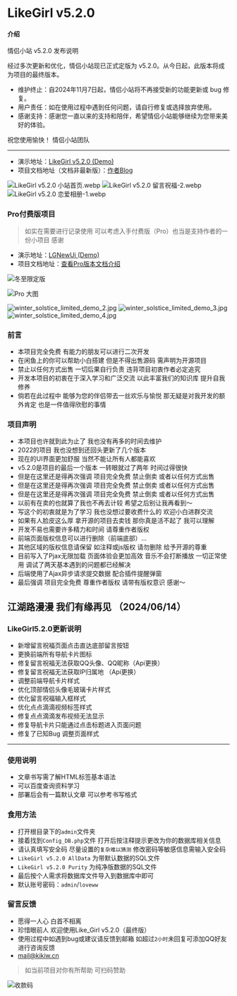 # LikeGirl v5.2.0

#### 介绍
情侣小站 v5.2.0 发布说明

经过多次更新和优化，情侣小站现已正式定版为 v5.2.0。从今日起，此版本将成为项目的最终版本。


- 维护终止：自2024年11月7日起，情侣小站将不再接受新的功能更新或 bug 修复。
- 用户责任：如在使用过程中遇到任何问题，请自行修复或选择放弃使用。
- 感谢支持：感谢您一直以来的支持和陪伴，希望情侣小站能够继续为您带来美好的体验。


祝您使用愉快！
情侣小站团队

------------

- 演示地址：[LikeGirl v5.2.0 (Demo)](https://lovey.kikiw.cn)
- 项目文档地址（文档非最新版）：[作者Blog](https://blog.kikiw.cn/index.php/archives/52/)

![LikeGirl v5.2.0 小站首页.webp](https://s1.locimg.com/2024/11/07/84df7db1ca34c.webp)
![LikeGirl v5.2.0 留言祝福-2.webp](https://s1.locimg.com/2024/11/07/9ab5cd34a4e5d.webp)
![LikeGirl v5.2.0 恋爱相册-1.webp](https://s1.locimg.com/2024/11/07/ee3432fc821bd.webp)

### Pro付费版项目

> 如实在需要进行记录使用 可以考虑入手付费版（Pro）也当是支持作者的一份小项目 感谢

- 演示地址：[LGNewUi (Demo)](https://loveli.kikiw.cn)
- 项目文档地址：[查看Pro版本文档介绍](https://blog.kikiw.cn/index.php/archives/65/)


![冬至限定版](https://blog.kikiw.cn/usr/uploads/2024/12/4144918317.jpg)

![Pro 大图](https://blog.kikiw.cn/usr/uploads/2024/10/3116824247.webp)

![winter_solstice_limited_demo_2.jpg](https://blog.kikiw.cn/usr/uploads/2024/12/1238961985.jpg)
![winter_solstice_limited_demo_3.jpg](https://blog.kikiw.cn/usr/uploads/2024/12/3085367637.jpg)
![winter_solstice_limited_demo_4.jpg](https://blog.kikiw.cn/usr/uploads/2024/12/3636994675.jpg)




### 前言

* 本项目完全免费 有能力的朋友可以进行二次开发
* 在闲鱼上的你可以帮助小白搭建 但是不得出售源码 需声明为开源项目
* 禁止以任何方式出售 一切后果自行负责 违背项目初衷作者必定追究
* 开发本项目的初衷在于深入学习和广泛交流 以此丰富我们的知识库 提升自我修养
* 倘若在此过程中 能够为您的伴侣带去一丝欢乐与愉悦 那无疑是对我开发的额外肯定 也是一件值得欣慰的事情


### 项目声明

- 本项目也许就到此为止了 我也没有再多的时间去维护
- 2022的项目 我也没想到还回头更新了几个版本
- 现在的UI界面更加舒服 当然不能让所有人都能喜欢
- v5.2.0是项目的最后一个版本 一转眼就过了两年 时间过得很快
- 但是在这里还是得再次强调 项目完全免费 禁止倒卖 或者以任何方式出售
- 但是在这里还是得再次强调 项目完全免费 禁止倒卖 或者以任何方式出售
- 但是在这里还是得再次强调 项目完全免费 禁止倒卖 或者以任何方式出售
- 以前有在卖的也就算了我也不再去计较 希望之后别让我再看到～
- 写这个的初衷就是为了学习 我也没想过要收费什么的 欢迎小白进群交流
- 如果有人脸皮这么厚 拿开源的项目去卖钱 那你真是活不起了 我可以理解
- 开发不易也需要许多精力和时间 请尊重作者版权
- 前端页面版权信息可以进行删除（前端底部）...
- 其他区域的版权信息请保留 如注释或js版权 请勿删除 给予开源的尊重
- 目前写入了Pjax无限加载 页面体验会更加高效 音乐不会打断播放 一切正常使用 调试了两天基本遇到的问题都已经解决
- 后端使用了Ajax异步请求提交数据 配合插件提醒弹窗
- 最后强调 项目完全免费 尊重作者版权 请带有版权意识 感谢～


##   江湖路漫漫 我们有缘再见 （2024/06/14）



### LikeGirl5.2.0更新说明

- 新增留言祝福页面点击直达底部留言按钮
- 更换前端所有导航卡片图标
- 修复留言祝福无法获取QQ头像、QQ昵称（Api更换）
- 修复留言祝福无法获取IP归属地 （Api更换）
- 调整前端导航卡片样式
- 优化顶部情侣头像毛玻璃卡片样式
- 优化留言祝福输入框样式
- 优化点点滴滴视频标签样式
- 修复点点滴滴发布视频无法显示
- 修复导航卡片只能通过点击标题进入页面问题
- 修复了已知Bug 调整页面样式


------------

### 使用说明

- 文章书写需了解HTML标签基本语法
- 可以百度查询资料学习
- 部署后会有一篇默认文章 可以参考书写格式

### 食用方法

- 打开根目录下的`admin`文件夹
- 接着找到`Config_DB.php`文件 打开后按注释提示更改为你的数据库相关信息
- 请认真填写安全码 尽量设置的`复杂难以猜测` 修改密码等敏感信息需输入安全码
- `LikeGirl v5.2.0 AllData` 为带默认数据的SQL文件
- `LikeGirl v5.2.0 Purity` 为纯净版数据的SQL文件
- 最后按个人需求将数据库文件导入到数据库中即可
- 默认账号密码：`admin`/`loveww`


### 留言反馈

- 愿得一人心 白首不相离
- 珍惜眼前人 欢迎使用Like_Girl v5.2.0（最终版）
- 使用过程中如遇到bug或建议请反馈到邮箱 如超过`2小时`未回复可添加QQ好友进行咨询反馈
- mail@kikiw.cn

> 如当前项目对你有所帮助 可扫码赞助

![收款码](https://blog.kikiw.cn/img/10661730990630_.pic.jpg) 



